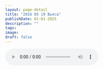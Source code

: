 ```yaml
---
layout: page-detail
title: "2016 05 19 Вьяса"
publishDate: 01-01-2025
description: ""
tags:
image:
draft: false
---
```


<audio title=" - 2016 05 19 Вьяса.mp3" src="/upload/iblock/18a/18a21c1aef5f55d81f7dfe227a602bcb.mp3" controls=""></audio>

  

